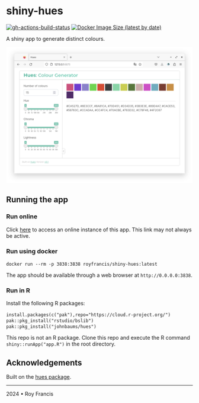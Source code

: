 # shiny-hues

[![gh-actions-build-status](https://github.com/royfrancis/shiny-hues/workflows/build/badge.svg)](https://github.com/royfrancis/shiny-hues/actions?workflow=build) [![Docker Image Size (latest by date)](https://img.shields.io/docker/image-size/royfrancis/shiny-hues?label=dockerhub)](https://hub.docker.com/repository/docker/royfrancis/shiny-hues)

A shiny app to generate distinct colours.

![](preview.png)

## Running the app

### Run online

Click [here](https://hues.serve.scilifelab.se/) to access an online instance of this app. This link may not always be active.

### Run using docker

```
docker run --rm -p 3838:3838 royfrancis/shiny-hues:latest
```

The app should be available through a web browser at `http://0.0.0.0:3838`.

### Run in R

Install the following R packages:

```
install.packages(c("pak"),repo="https://cloud.r-project.org/")
pak::pkg_install("rstudio/bslib")
pak::pkg_install("johnbaums/hues")
```

This repo is not an R package. Clone this repo and execute the R command `shiny::runApp("app.R")` in the root directory.

## Acknowledgements

Built on the [hues package](https://github.com/johnbaums/hues).

---

2024 • Roy Francis
